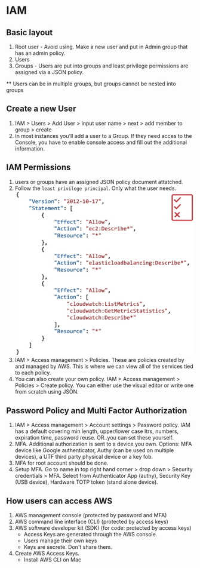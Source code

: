 # IAM

## Basic layout
1. Root user - Avoid using. Make a new user and put in Admin group that has an admin policy.
2. Users 
3. Groups - Users are put into groups and least privilege permissions are assigned via a JSON policy. 

** Users can be in multiple groups, but groups cannot be nested into groups

## Create a new User
1. IAM > Users > Add User > input user name > next > add member to group > create
2. In most instances you'll add a user to a Group.  If they need acces to the Console, you have to enable console access and fill out the additional information.

## IAM Permissions
1. users or groups have an assigned JSON policy document attatched. 
2. Follow the ```least privilege principal```.  Only what the user needs.
![web_v_workenvironment](/assets/iam_policy.png)
3. IAM > Access management > Policies. These are policies created by and managed by AWS.  This is where we can view all of the services tied to each policy.
4. You can also create your own policy.  IAM > Access management > Policies > Create policy. You can either use the visual editor or write one from scratch using JSON.

## Password Policy and Multi Factor Authorization
1. IAM > Access management > Account settings > Password policy.  IAM has a default covering min length, upper/lower case ltrs, numbers, expiration time, password reuse.  OR..you can set these yourself.
2. MFA. Additional authorization is sent to a device you own.  Options: MFA device like Google authenticator, Authy (can be used on multiple devices), a UTF third party physical device or a key fob.
3. MFA for root account should be done. 
4. Setup MFA. Go to name in top right hand corner > drop down > Security credentials > MFA.  Select from Authenticator App (authy), Security Key (USB device), Hardware TOTP token (stand alone device).

## How users can access AWS
1. AWS management console (protected by password and MFA)
2. AWS command line interface (CLI) (protected by access keys)
3. AWS software developer kit (SDK) (for code: protected by access keys)
    * Access Keys are generated through the AWS console.
    * Users manage their own keys
    * Keys are secrete.  Don't share them.
4. Create AWS Access Keys. 
    * Install AWS CLI on Mac